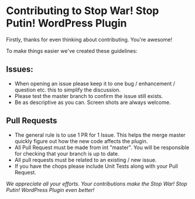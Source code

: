 Contributing to Stop War! Stop Putin! WordPress Plugin
===

Firstly, thanks for even thinking about contributing. You're awesome!

To make things easier we've created these guidelines:

## Issues:
- When opening an issue please keep it to one bug / enhancement / question etc. this to simplify the discussion.
- Please test the master branch to confirm the issue still exists. 
- Be as descriptive as you can. Screen shots are always welcome.

## Pull Requests
- The general rule is to use 1 PR for 1 Issue. This helps the merge master quickly figure out how the new code affects the plugin.
- All Pull Request must be made from int "master". You will be responsible for checking that your branch is up to date.
- All pull requests must be related to an existing / new issue.
- If you have the chops please include Unit Tests along with your Pull Request.

*We appreciate all your efforts. Your contributions make the Stop War! Stop Putin! WordPress Plugin even better!*
